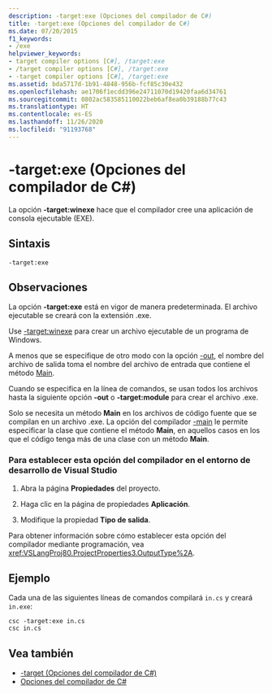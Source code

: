 ```yaml
---
description: -target:exe (Opciones del compilador de C#)
title: -target:exe (Opciones del compilador de C#)
ms.date: 07/20/2015
f1_keywords:
- /exe
helpviewer_keywords:
- target compiler options [C#], /target:exe
- /target compiler options [C#], /target:exe
- -target compiler options [C#], /target:exe
ms.assetid: bda5717d-1b91-4848-956b-fcf85c30e432
ms.openlocfilehash: ae1706f1ecdd396e24711070d19420faa6d34761
ms.sourcegitcommit: 0802ac583585110022beb6af8ea0b39188b77c43
ms.translationtype: HT
ms.contentlocale: es-ES
ms.lasthandoff: 11/26/2020
ms.locfileid: "91193768"
---
```

# <a name="-targetexe-c-compiler-options"></a>-target:exe (Opciones del compilador de C#)

La opción **-target:winexe** hace que el compilador cree una aplicación de consola ejecutable (EXE).  
  
## <a name="syntax"></a>Sintaxis  
  
```console  
-target:exe  
```  
  
## <a name="remarks"></a>Observaciones  

 La opción **-target:exe** está en vigor de manera predeterminada. El archivo ejecutable se creará con la extensión .exe.  
  
 Use [-target:winexe](./target-winexe-compiler-option.md) para crear un archivo ejecutable de un programa de Windows.  
  
 A menos que se especifique de otro modo con la opción [-out](./out-compiler-option.md), el nombre del archivo de salida toma el nombre del archivo de entrada que contiene el método [Main](../../programming-guide/main-and-command-args/index.md).  
  
 Cuando se especifica en la línea de comandos, se usan todos los archivos hasta la siguiente opción **-out** o **-target:module** para crear el archivo .exe.  
  
 Solo se necesita un método **Main** en los archivos de código fuente que se compilan en un archivo .exe. La opción del compilador [-main](./main-compiler-option.md) le permite especificar la clase que contiene el método **Main**, en aquellos casos en los que el código tenga más de una clase con un método **Main**.  
  
### <a name="to-set-this-compiler-option-in-the-visual-studio-development-environment"></a>Para establecer esta opción del compilador en el entorno de desarrollo de Visual Studio  
  
1. Abra la página **Propiedades** del proyecto.  
  
2. Haga clic en la página de propiedades **Aplicación**.  
  
3. Modifique la propiedad **Tipo de salida**.  
  
 Para obtener información sobre cómo establecer esta opción del compilador mediante programación, vea <xref:VSLangProj80.ProjectProperties3.OutputType%2A>.  
  
## <a name="example"></a>Ejemplo  

 Cada una de las siguientes líneas de comandos compilará `in.cs` y creará `in.exe`:  
  
```console  
csc -target:exe in.cs  
csc in.cs  
```  
  
## <a name="see-also"></a>Vea también

- [-target (Opciones del compilador de C#)](./target-compiler-option.md)
- [Opciones del compilador de C#](./index.md)
